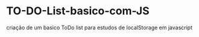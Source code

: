 # TO-DO-List-basico-com-JS

criação de um basico ToDo list para estudos de localStorage em javascript 
